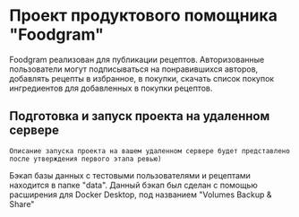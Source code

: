 # Проект продуктового помощника "Foodgram"

Foodgram реализован для публикации рецептов. Авторизованные пользователи
могут подписываться на понравившихся авторов, добавлять рецепты в избранное,
в покупки, скачать список покупок ингредиентов для добавленных в покупки
рецептов.


## Подготовка и запуск проекта на удаленном сервере
```
Описание запуска проекта на вашем удаленном сервере будет представлено после утверждения первого этапа ревью)
```

Бэкап базы данных с тестовыми пользователями и рецептами находится в папке "data".
Данный бэкап был сделан с помощью расширения для Docker Desktop, под названием "Volumes Backup & Share"




